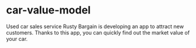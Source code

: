 # car-value-model
Used car sales service Rusty Bargain is developing an app to attract new customers. Thanks to this app, you can quickly find out the market value of your car.
